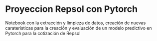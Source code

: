 # Proyeccion Repsol con Pytorch
 Notebook con la extracción y limpieza de datos, creación de nuevas caraterísticas para la creación y evaluación de un modelo predictivo en Pytorch para la cotización de Repsol
